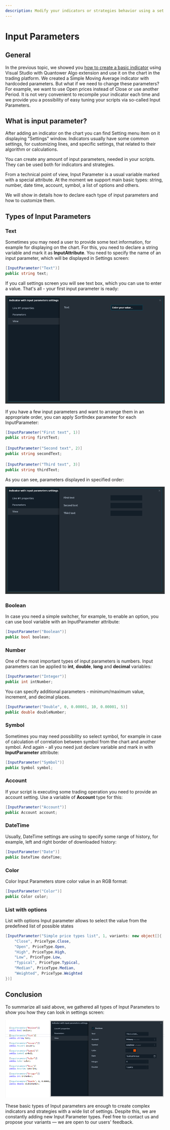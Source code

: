 ```yaml
---
description: Modify your indicators or strategies behavior using a set of Input parameters
---
```


# Input Parameters

## General

In the previous topic, we showed you [how to create a basic indicator](simple-indicator.md) using Visual Studio with Quantower Algo extension and use it on the chart in the trading platform. We created a Simple Moving Average indicator with hardcoded parameters. But what if we need to change these parameters? For example, we want to use Open prices instead of Close or use another Period. It is not very convenient to recompile your indicator each time and we provide you a possibility of easy tuning your scripts via so-called Input Parameters.

## **What is input parameter?** 

After adding an indicator on the chart you can find Setting menu item on it displaying "Settings" window. Indicators usually have some common settings, for customizing lines, and specific settings, that related to their algorithm or calculations.

You can create any amount of input parameters, needed in your scripts. They can be used both for indicators and strategies.

From a technical point of view, Input Parameter is a usual variable marked with a special attribute. At the moment we support main basic types: string, number, date time, account, symbol, a list of options and others.

We will show in details how to declare each type of input parameters and how to customize them.

## **Types of Input Parameters**

### **Text**

Sometimes you may need a user to provide some text information, for example for displaying on the chart. For this, you need to declare a string variable and mark it as **InputAttribute**. You need to specify the name of an input parameter, which will be displayed in Settings screen:

```csharp
[InputParameter("Text")]
public string text;
```

If you call settings screen you will see text box, which you can use to enter a value. That's all - your first input parameter is ready:

![An example of text input parameter in indicator &quot;Settings&quot; screen](../.gitbook/assets/text_example%20%281%29.png)

If you have a few input parameters and want to arrange them in an appropriate order, you can apply SortIndex parameter for each InputParameter:

```csharp
[InputParameter("First text", 1)]
public string firstText;

[InputParameter("Second text", 2)]
public string secondText;

[InputParameter("Third text", 3)]
public string thirdText;
```

  
As you can see, parameters displayed in specified order:

![Sorted Input Parameters](../.gitbook/assets/few-text_example.png)

### **Boolean**

In case you need a simple switcher, for example, to enable an option, you can use bool variable with an InputParameter attribute:

```csharp
[InputParameter("Boolean")]
public bool boolean;
```

### **Number**

One of the most important types of input parameters is numbers. Input parameters can be applied to **int**, **double**, **long** and **decimal** variables:

```csharp
[InputParameter("Integer")]
public int intNumber;
```

You can specify additional parameters - minimum/maximum value, increment, and decimal places.

```csharp
[InputParameter("Double", 0, 0.00001, 10, 0.00001, 5)]
public double doubleNumber;
```

### **Symbol**

Sometimes you may need possibility so select symbol, for example in case of calculation of correlation between symbol from the chart and another symbol. And again - all you need just declare variable and mark in with **InputParameter** attribute:

```csharp
[InputParameter("Symbol")]
public Symbol symbol;
```

### **Account**

If your script is executing some trading operation you need to provide an account setting. Use a variable of **Account** type for this:

```csharp
[InputParameter("Account")]
public Account account;
```

### **DateTime**

Usually, DateTime settings are using to specify some range of history, for example, left and right border of downloaded history:

```csharp
[InputParameter("Date")]
public DateTime dateTime;
```

### **Color**

Color Input Parameters store color value in an RGB format:

```csharp
[InputParameter("Color")]
public Color color;
```

### **List with options**

List with options Input parameter allows to select the value from the predefined list of possible states   

```csharp
[InputParameter("Simple price types list", 1, variants: new object[]{
    "Close", PriceType.Close,
    "Open", PriceType.Open,
    "High", PriceType.High,
    "Low", PriceType.Low,
    "Typical", PriceType.Typical,
    "Median", PriceType.Median,
    "Weighted", PriceType.Weighted
})]
```

## Conclusion

To summarize all said above, we gathered all types of Input Parameters to show you how they can look in settings screen:

![All type of Input Parameters](../.gitbook/assets/all-input.png)

These basic types of Input parameters are enough to create complex indicators and strategies with a wide list of settings. Despite this, we are constantly adding new Input Parameter types. Feel free to contact us and propose your variants — we are open to our users' feedback.

